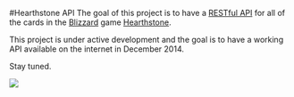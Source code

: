 #Hearthstone API
The goal of this project is to have a [RESTful API][restful] for all of the
cards in the [Blizzard][blizzard] game [Hearthstone][hearthstone].

This project is under active development and the goal is to have a working API
available on the internet in December 2014.

Stay tuned.

![](http://us.battle.net/hearthstone/static/images/home/header-bg-small-gvg.jpg)


[blizzard]: http://blizzard.com
[hearthstone]: https://battle.net/hearthstone
[restful]: http://en.wikipedia.org/wiki/Representational_state_transfer
